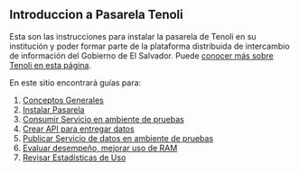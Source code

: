 
## Introduccion a Pasarela Tenoli

  Esta son las instrucciones para instalar la pasarela de Tenoli en su institución y poder formar parte de la plataforma distribuida de intercambio de información del Gobierno de El Salvador. Puede [conocer más sobre Tenoli en esta página](http://tenoli.gobiernoelectronico.gob.sv/).

 En este sitio encontrará guías para:
 1. [Conceptos Generales](conceptos-generales.md)
 1. [Instalar Pasarela](https://github.com/egobsv/pasarela-tenoli/wiki/Intalacion-Pasarela-Tenoli)
 2. [Consumir Servicio en ambiente de pruebas](cliente-consumo.md)
 3. [Crear API para entregar datos](crear_API_con_MTLS.md)
 4. [Publicar Servicio de datos en ambiente de pruebas](cliente-proveedor.md)
 5. [Evaluar desempeño, mejorar uso de RAM](desempeño.md)
 6. [Revisar Estadísticas de Uso](estadísticas/README.md)
